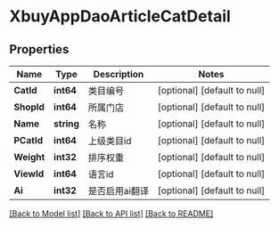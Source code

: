 # XbuyAppDaoArticleCatDetail

## Properties
Name | Type | Description | Notes
------------ | ------------- | ------------- | -------------
**CatId** | **int64** | 类目编号 | [optional] [default to null]
**ShopId** | **int64** | 所属门店 | [optional] [default to null]
**Name** | **string** | 名称 | [optional] [default to null]
**PCatId** | **int64** | 上级类目id | [optional] [default to null]
**Weight** | **int32** | 排序权重 | [optional] [default to null]
**ViewId** | **int64** | 语言id | [optional] [default to null]
**Ai** | **int32** | 是否启用ai翻译 | [optional] [default to null]

[[Back to Model list]](../README.md#documentation-for-models) [[Back to API list]](../README.md#documentation-for-api-endpoints) [[Back to README]](../README.md)


